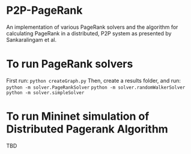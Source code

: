 # P2P-PageRank
An implementation of various PageRank solvers and the algorithm for calculating PageRank in a distributed, P2P system as presented by Sankaralingam et al.

# To run PageRank solvers
First run:
```python createGraph.py```
Then, create a results folder, and run:
```python -m solver.PageRankSolver```
```python -m solver.randomWalkerSolver```
```python -m solver.simpleSolver```

# To run Mininet simulation of Distributed Pagerank Algorithm
TBD